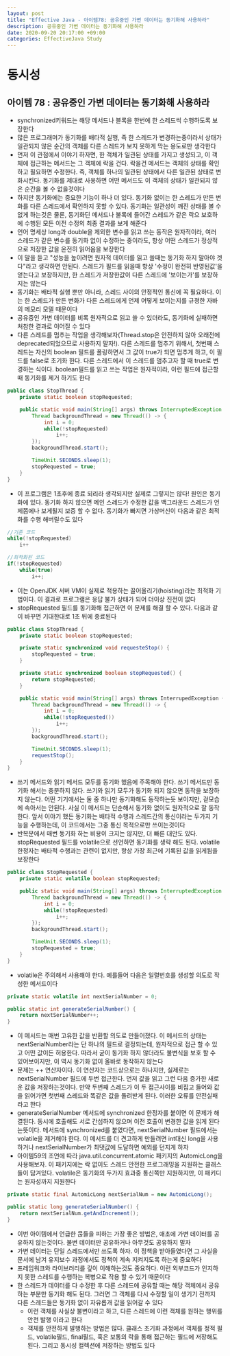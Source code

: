 ```yaml
---
layout: post
title: "Effective Java - 아이템78: 공유중인 가변 데이터는 동기화해 사용하라"
description: 공유중인 가변 데이터는 동기화해 사용하라
date: 2020-09-20 20:17:00 +09:00
categories: EffectiveJava Study
---
```



# 동시성

## 아이템 78 : 공유중인 가변 데이터는 동기화해 사용하라

- synchronized키워드는 해당 메서드나 블록을 한번에 한 스레드씩 수행하도록 보장한다
- 많은 프로그래머가 동기화를 배타적 실행, 즉 한 스레드가 변경하는중이라서 상태가 일관되지 않은 순간의 객체를 다른 스레드가 보지 못하게 막는 용도로만 생각한다
- 먼저 이 관점에서 이야기 하자면, 한 객체가 일관된 상태를 가지고 생성되고, 이 객체에 접근하는 메서드는 그 객체에 락을 건다. 락을건 메서드는 객체의 상태를 확인하고 필요하면 수정한다. 즉, 객체를 하나의 일관된 상태에서 다른 일관된 상태로 변화시킨다. 동기화를 제대로 사용하면 어떤 메서드도 이 객체의 상태가 일관되지 않은 순간을 볼 수 없을것이다
- 하지만 동기화에는 중요한 기능이 하나 더 있다. 동기화 없이는 한 스레드가 만든 변화를 다른 스레드에서 확인하지 못할 수 있다. 동기화는 일관성이 깨진 상태를 볼 수없게 하는것은 물론, 동기화딘 메서드나 불록에 들어간 스레드가 같은 락으 보호하에 수행된 모든 이전 수정의 최종 결과를 보게 해준다
- 언어 명세상 long과 double을 제외한 변수를 읽고 쓰는 동작은 원자적이라, 여러 스레드가 같은 변수를 동기화 없이 수정하는 중이라도, 항상 어떤 스레드가 정상적으로 저장한 값을 온전히 읽어옴을 보장한다
- 이 말을 듣고 "성능을 높이려면 원자적 데이터를 읽고 쓸때는 동기화 하지 말아야 겟다"라고 생각하면 안된다. 스레드가 필드를 읽을때 항상 '수정이 완전히 반영된값'을 얻는다고 보장하지만, 한 스레드가 저장한값이 다른 스레드에 '보이는가'를 보장하지는 않는다
- 동기화는 배타적 실행 뿐만 아니라, 스레드 사이의 안정적인 통신에 꼭 필요하다. 이는 한 스레드가 만든 변화가 다른 스레드에게 언제 어떻게 보이는지를 규졍한 자바의 메모리 모델 때문이다
- 공유중인 가변 데이터를 비록 원자적으로 읽고 쓸 수 있더라도, 동기화에 실패하면 처참한 결과로 이어질 수 있다
- 다른 스레드를 멈추는 작업을 생각해보자(Thread.stop은 안전하지 않아 오래전에 deprecated되었으므로 사용하지 말자!). 다른 스레드를 멈추기 위해서, 첫번째 스레드는 자신의 boolean 필드를 폴링하면서 그 값이 true가 되면 멈추게 하고, 이 필드를 false로 초기화 한다. 다른 스레드에서 이 스레드를 멈추고자 할 때 true로 변경하는 식이다. boolean필드를 읽고 쓰는 작업은 원자적이라, 이런 필드에 접근할 때 동기화를 제거 하기도 한다

```java
public class StopThread {
    private static boolean stopRequested;

    public static void main(String[] args) throws InterruptedException {
        Thread backgroundThread = new Thread(() -> {
            int i = 0;
            while(!stopRequested)
                i++;
        });
        backgroundThread.start();

        TimeUnit.SECONDS.sleep(1);
        stopRequested = true;
    }
}
```

- 이 프로그램은 1초후에 종료 되리라 생각되지만 실제로 그렇지는 않다! 원인은 동기화에 있다. 동기화 하지 않으면 메인 스레드가 수정한 값을 백그라운드 스레드가 언제쯤에나 보게될지 보증 할 수 없다. 동기화가 빠지면 가상머신이 다음과 같은 최적화를 수행 해버릴수도 있다

```java
//기존 코드
while(!stopRequested)
    i++

//최적화된 코드
if(!stopRequested)
    while(true)
        i++;
```

- 이는 OpenJDK 서버 VM이 실제로 적용하는 끌어올리기(hoisting)라는 최적화 기법이다. 이 결과로 프로그램은 응답 불가 상태가 되어 더이상 진전이 없다
- stopRequested 필드를 동기화해 접근하면 이 문제를 해결 할 수 있다. 다음과 같이 바꾸면 기대한대로 1초 뒤에 종료된다

```java
public class StopThread {
    private static boolean stopRequested;

    private static synchronized void requesteStop() {
        stopRequested = true;
    }

    private static synchronized boolean stopRequested() {
        return stopRequested;
    }

    public static void main(String[] args) throws InterrupedException {
        Thread backgroundThread = new Thread(() -> {
            int i = 0;
            while(!stopRequested())
                i++;
        });
        backgroundThread.start();

        TimeUnit.SECONDS.sleep(1);
        requestStop();
    }
}
```

- 쓰기 메서드와 읽기 메서드 모두를 동기화 했음에 주목해야 한다. 쓰기 메서드만 동기화 해서는 충분하지 않다. 쓰기와 읽기 모두가 동기화 되지 않으면 동작을 보장하지 않는다. 어떤 기기에서는 둘 중 하나만 동기화해도 동작하는듯 보이지만, 겉모습에 속아서는 안된다. 사실 이 메서드는 단순해서 동기화 없이도 원자적으로 잘 동작한다. 앞서 이야기 했든 동기화는 배타적 수행과 스레드간의 통신이라는 두가지 기능을 수행하는데, 이 코드에서는 그중 통신 목적으로만 쓰이는것이다
- 반복문에서 매번 동기화 하는 비용이 크지는 않지만, 더 빠른 대안도 있다. stopRequested 필드를 volatile으로 선언하면 동기화를 생략 해도 된다. volatile한정자는 배타적 수행과는 관련이 없지만, 항상 가장 최근에 기록된 값을 읽게됨을 보장한다

```java
public class StopRequested {
    private static volatile boolean stopRequested;

    public static void main(String[] args) throws InterruptedException {
        Thread backgroundThread = new Thread(() -> {
            int i = 0;
            while(!stopRequested)
                i++;
        });
        backgroundThread.start();

        TimeUnit.SECONDS.sleep(1);
        stopRequested = true;
    }
}
```

- volatile은 주의해서 사용해야 한다. 예를들어 다음은 일렬번호를 생성할 의도로 작성한 메서드이다

```java
private static volatile int nextSerialNumber = 0;

public static int generateSerialNumber() {
    return nextSerialNumber++;
}
```

- 이 메서드는 매번 고유한 값을 반환할 의도로 만들어졌다. 이 메서드의 상태는 nextSerialNumber라는 단 하나의 필드로 결정되는데, 원자적으로 접근 할 수 있고 어떤 값이든 허용한다. 따라서 굳이 동기화 하지 않더라도 불변식을 보호 할 수 있어보이지만, 이 역시 동기화 없이 올바로 동작하지 않는다
- 문제는 ++ 연산자이다. 이 연산자는 코드상으로는 하나지만, 실제로는 nextSerialNumber 필드에 두번 접근한다. 먼저 값을 읽고 그런 다음 증가한 새로운 값을 저장하는것이다. 만약 두번째 스레드가 이 두 접근사이를 비집고 들어와 값을 읽어가면 첫번째 스레드와 똑같은 값을 돌려받게 된다. 이러한 오류를 안전실패라고 한다
- generateSerialNumber 메서드에 synchronized 한정자를 붙이면 이 문제가 해결된다. 동시에 호출해도 서로 간섭하지 않으며 이전 호출이 변경한 값을 읽게 된다는뜻이다. 메서드에 synchronized를 붙였다면, nextSerialNumber 필드에서는 volatile을 제거해야 한다. 이 메서드를 더 견고하게 만들려면 int대신 long을 사용하거나 nextSerialNumber가 최댓값에 도달하면 예외를 던지게 하자
- 아이템59의 조언에 따라 java.util.concurrent.atomic 패키지의 AutomicLong을 사용해보자. 이 패키지에는 락 없이도 스레드 안전한 프로그래밍을 지원하는 클래스들이 담겨있다. volatile은 동기화의 두가지 효과중 통신쪽만 지원하지만, 이 패키디는 원자성까지 지원한다

```java
private static final AutomicLong nextSerialNum = new AutomicLong();

public static long generateSerialNumber() {
    return nextSerialNum.getAndIncrement();
}
```

- 이번 아이템에서 언급한 묹들을 피하는 가장 좋은 방법은, 애초에 가변 데이터를 공유하지 않는것이다. 불변 데이터만 공유하거나 아무것도 공유하지 말자
- 가변 데이터는 단일 스레드에서만 쓰도록 하자. 이 정책을 받아들였다면 그 사실을 문서에 남겨 유지보수 과정에서도 정책이 계속 지켜지도록 하는게 중요하다
- 프레임워크와 라이브러리를 깊이 이해하는것도 중요하다. 이런 외부코드가 인지하지 못한 스레드를 수행하는 복병으로 작용 할 수 있기 때문이다
- 한 스레드가 데이터를 다 수정한 후 다른 스레드에 공유할 때는 해당 객체에서 공유하는 부분만 동기화 해도 된다. 그러면 그 객체를 다시 수정할 일이 생기기 전까지 다른 스레드들은 동기화 없이 자유롭개 값을 읽어갈 수 있다
    * 이런 객체를 사실상 불변이라고 하고, 다른 스레드에 이런 객체를 원하는 행위를 안전 발행 이라고 한다
    * 객체를 안전하게 발행하는 방법은 많다. 클래스 초기화 과정에서 객체를 정적 필드, volatile필드, final필드, 혹은 보통의 락을 통해 접근하는 필드에 저장해도 된다. 그리고 동시성 컬렉션에 저장하는 방법도 있다
